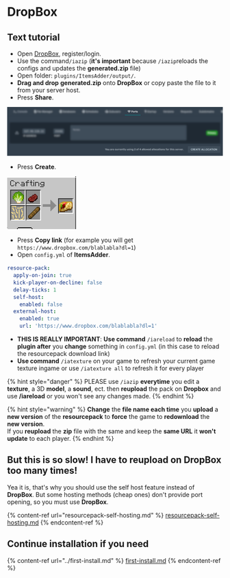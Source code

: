# DropBox

## Text tutorial

* Open [DropBox](https://dropbox.com/), register/login.
* Use the command`/iazip` (**it's important** because `/iazip`reloads the configs and updates the **generated.zip** file)
* Open folder: `plugins/ItemsAdder/output/`.
* **Drag and drop** **generated.zip** onto **DropBox** or copy paste the file to it from your server host.
* Press **Share**.

![](<../../.gitbook/assets/immagine (99).png>)

* Press **Create**.

![](<../../.gitbook/assets/immagine (41).png>)

* Press **Copy link** (for example you will get `https://www.dropbox.com/blablabla?dl=1`)
* Open `config.yml` of **ItemsAdder**.

```yaml
resource-pack:
  apply-on-join: true
  kick-player-on-decline: false
  delay-ticks: 1
  self-host:
    enabled: false
  external-host:
    enabled: true
    url: 'https://www.dropbox.com/blablabla?dl=1'
```

* **THIS IS REALLY IMPORTANT**: **Use command** `/iareload` to **reload** the **plugin after** you **change** something in `config.yml` (in this case to reload the resourcepack download link)
* **Use command** `/iatexture` on your game to refresh your current game texture ingame or use `/iatexture all` to refresh it for every player

{% hint style="danger" %}
PLEASE use `/iazip` **everytime** you edit a **texture**, a 3D **model**, a **sound**, ect. then **reupload** the pack on **Dropbox** and use **/iareload** or you won't see any changes made.
{% endhint %}

{% hint style="warning" %}
**Change** the **file name each time** you **upload** a **new version** of the **resourcepack** to **force** the game to **redownload** the **new version**.\
If you **reupload** the **zip** file with the same and keep the **same URL** it **won't update** to each player.
{% endhint %}

## But this is so slow! I have to reupload on DropBox too many times!

Yea it is, that's why you should use the self host feature instead of **DropBox**. But some hosting methods (cheap ones) don't provide port opening, so you must use **DropBox**.

{% content-ref url="resourcepack-self-hosting.md" %}
[resourcepack-self-hosting.md](resourcepack-self-hosting.md)
{% endcontent-ref %}

## Continue installation if you need

{% content-ref url="../first-install.md" %}
[first-install.md](../first-install.md)
{% endcontent-ref %}
